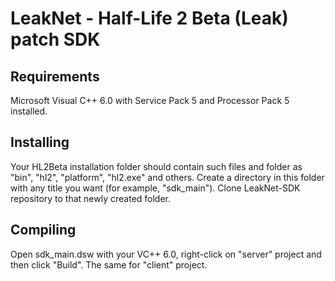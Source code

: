 # LeakNet - Half-Life 2 Beta (Leak) patch SDK

## Requirements
Microsoft Visual C++ 6.0 with Service Pack 5 and Processor Pack 5 installed.

## Installing
Your HL2Beta installation folder should contain such files and folder as "bin", "hl2", "platform", "hl2.exe" and others. Create a directory in this folder with any title you want (for example, "sdk_main"). Clone LeakNet-SDK repository to that newly created folder.

## Compiling
Open sdk_main.dsw with your VC++ 6.0, right-click on "server" project and then click "Build". The same for "client" project.
